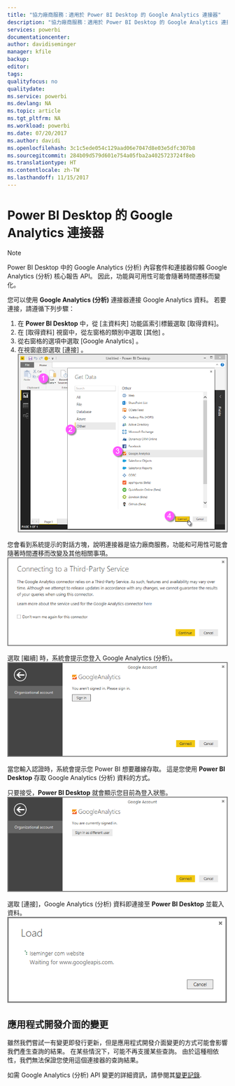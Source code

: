 ```yaml
---
title: "協力廠商服務：適用於 Power BI Desktop 的 Google Analytics 連接器"
description: "協力廠商服務：適用於 Power BI Desktop 的 Google Analytics 連接器"
services: powerbi
documentationcenter: 
author: davidiseminger
manager: kfile
backup: 
editor: 
tags: 
qualityfocus: no
qualitydate: 
ms.service: powerbi
ms.devlang: NA
ms.topic: article
ms.tgt_pltfrm: NA
ms.workload: powerbi
ms.date: 07/20/2017
ms.author: davidi
ms.openlocfilehash: 3c1c5ede054c129aad06e7047d8e03e5dfc307b8
ms.sourcegitcommit: 284b09d579d601e754a05fba2a4025723724f8eb
ms.translationtype: HT
ms.contentlocale: zh-TW
ms.lasthandoff: 11/15/2017
---
```

# <a name="google-analytics-connector-for-power-bi-desktop"></a>Power BI Desktop 的 Google Analytics 連接器
> [!NOTE]
> Power BI Desktop 中的 Google Analytics (分析) 內容套件和連接器仰賴 Google Analytics (分析) 核心報告 API。 因此，功能與可用性可能會隨著時間遷移而變化。
> 
> 

您可以使用 **Google Analytics (分析)** 連接器連接 Google Analytics 資料。 若要連接，請遵循下列步驟：

1. 在 **Power BI Desktop** 中，從 [主資料夾] 功能區索引標籤選取 [取得資料]。
2. 在 [取得資料]  視窗中，從左窗格的類別中選取 [其他]  。
3. 從右窗格的選項中選取 [Google Analytics]  。
4. 在視窗底部選取 [連接] 。  
   ![](media/service-google-analytics-connector/tps_googleanalytics_1.png)

您會看到系統提示的對話方塊，說明連接器是協力廠商服務，功能和可用性可能會隨著時間遷移而改變及其他相關事項。  
![](media/service-google-analytics-connector/tps_googleanalytics_2.png)

選取 [繼續] 時，系統會提示您登入 Google Analytics (分析)。  
![](media/service-google-analytics-connector/tps_googleanalytics_3.png)

當您輸入認證時，系統會提示您 Power BI 想要離線存取。 這是您使用 **Power BI Desktop** 存取 Google Analytics (分析) 資料的方式。  

只要接受，**Power BI Desktop** 就會顯示您目前為登入狀態。  
![](media/service-google-analytics-connector/tps_googleanalytics_5.png)

選取 [連接]，Google Analytics (分析) 資料即連接至 **Power BI Desktop** 並載入資料。  
![](media/service-google-analytics-connector/tps_googleanalytics_6.png)

## <a name="changes-to-the-api"></a>應用程式開發介面的變更
雖然我們嘗試一有變更即發行更新，但是應用程式開發介面變更的方式可能會影響我們產生查詢的結果。 在某些情況下，可能不再支援某些查詢。 由於這種相依性，我們無法保證您使用這個連接器的查詢結果。

如需 Google Analytics (分析) API 變更的詳細資訊，請參閱其[變更記錄](https://developers.google.com/analytics/devguides/changelog).

